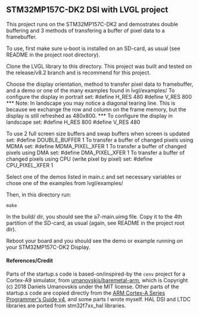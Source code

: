 ## STM32MP157C-DK2 DSI with LVGL project

This project runs on the STM32MP157C-DK2 and demostrates double buffering and 3 methods of transfering a buffer of pixel data to a framebuffer. 

To use, first make sure u-boot is installed on an SD-card, as usual (see README in the project root directory). 

Clone the LVGL library to this directory. This project was built and tested on the release/v8.2 branch and is recommend for this project. 

Choose the display orientation, method to transfer pixel data to framebuffer, and a demo or one of the many examples found in lvgl/examples/ 
To configure the display in portrait set:
	#define H_RES 480
	#define V_RES 800
*** Note: In landscape you may notice a diagonal tearing line. This is because we exchange the row and column on the frame memory, but the display is still refreshed as 480x800. ***
To configure the display in landscape set:
	#define H_RES 800
	#define V_RES 480

To use 2 full screen size buffers and swap buffers when screen is updated set:
	#define DOUBLE_BUFFER 1
To transfer a buffer of changed pixels using MDMA set:
	#define MDMA_PIXEL_XFER 1
To transfer a buffer of changed pixels using DMA set:
	#define DMA_PIXEL_XFER 1
To transfer a buffer of changed pixels using CPU (write pixel by pixel) set:
	#define CPU_PIXEL_XFER 1
	
Select one of the demos listed in main.c and set necessary variables or chose one of the examples from lvgl/examples/ 

Then, in this directory run:

```
make
```

In the build/ dir, you should see the a7-main.uimg file. Copy it to the 4th partition of the SD-card, as usual (again, see README in the project root dir).

Reboot your board and you should see the demo or example running on your STM32MP157C-DK2 Display. 

#### References/Credit

Parts of the startup.s code is based-on/inspired-by the `cenv` project for a Cortex-A9 simulator, from [umanovskis/baremetal-arm](https://github.com/umanovskis/baremetal-arm/tree/master/src/04_cenv), which is Copyright (c) 2018 Daniels Umanovskis under the MIT license. Other parts of the startup.s code are copied directly from the [ARM Cortex-A Series Programmer's Guide v4](https://developer.arm.com/documentation/den0013/d), and some parts I wrote myself. HAL DSI and LTDC libraries are ported from stm32f7xx_hal libraries. 

